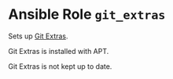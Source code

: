 # Ansible Role `git_extras`

Sets up [Git Extras](https://github.com/tj/git-extras).

Git Extras is installed with APT.

Git Extras is not kept up to date.
